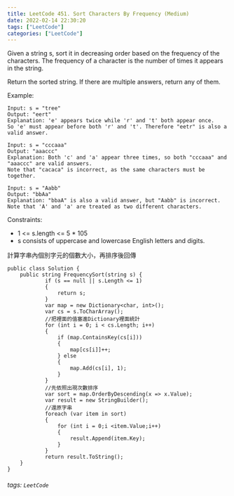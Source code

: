 ```yaml
---
title: LeetCode 451. Sort Characters By Frequency (Medium)
date: 2022-02-14 22:30:20
tags: ["LeetCode"]
categories: ["LeetCode"]
---
```

Given a string s, sort it in decreasing order based on the frequency of the characters. The frequency of a character is the number of times it appears in the string.

Return the sorted string. If there are multiple answers, return any of them.

 Example:
 ```
 Input: s = "tree"
Output: "eert"
Explanation: 'e' appears twice while 'r' and 't' both appear once.
So 'e' must appear before both 'r' and 't'. Therefore "eetr" is also a valid answer.

Input: s = "cccaaa"
Output: "aaaccc"
Explanation: Both 'c' and 'a' appear three times, so both "cccaaa" and "aaaccc" are valid answers.
Note that "cacaca" is incorrect, as the same characters must be together.

Input: s = "Aabb"
Output: "bbAa"
Explanation: "bbaA" is also a valid answer, but "Aabb" is incorrect.
Note that 'A' and 'a' are treated as two different characters.
 ```
 <!--more-->
Constraints:
* 1 <= s.length <= 5 * 105
* s consists of uppercase and lowercase English letters and digits.

計算字串內個別字元的個數大小，再排序後回傳
```
public class Solution {
    public string FrequencySort(string s) {
            if (s == null || s.Length <= 1) 
            {
                return s;
            }
            var map = new Dictionary<char, int>();
            var cs = s.ToCharArray();
            //把裡面的值塞進Dictionary裡面統計
            for (int i = 0; i < cs.Length; i++)
            {
                if (map.ContainsKey(cs[i]))
                {
                    map[cs[i]]++;
                } else
                {
                    map.Add(cs[i], 1);
                }
            }
            //先依照出現次數排序
            var sort = map.OrderByDescending(x => x.Value);
            var result = new StringBuilder();
            //還原字串
            foreach (var item in sort)
            {
                for (int i = 0;i <item.Value;i++)
                {
                    result.Append(item.Key);
                }
            }
            return result.ToString();        
    }
}
```


###### tags: `LeetCode`
